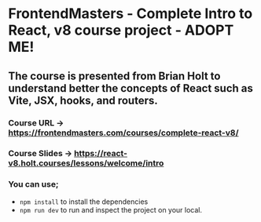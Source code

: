 # FrontendMasters - Complete Intro to React, v8 course project - ADOPT ME!

## The course is presented from Brian Holt to understand better the concepts of React such as Vite, JSX, hooks, and routers.

### Course URL -> https://frontendmasters.com/courses/complete-react-v8/

### Course Slides -> https://react-v8.holt.courses/lessons/welcome/intro

### You can use;
- `npm install` to install the dependencies
- `npm run dev` to run and inspect the project on your local.
